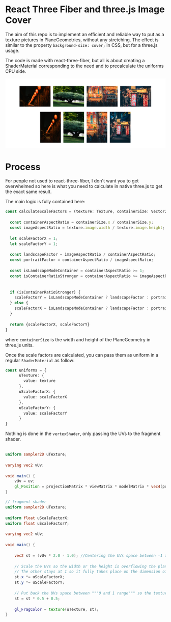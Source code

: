# React Three Fiber and three.js Image Cover 

The aim of this repo is to implement an efficient and reliable way to put as a texture pictures in PlaneGeometries, without any stretching.
The effect is similar to the property `background-size: cover;` in CSS, but for a three.js usage.

The code is made with react-three-fiber, but all is about creating a ShaderMaterial corresponding to the need and to precalculate the uniforms CPU side.

![Showcase of the result](src/assets/showcase.png)

# Process
For people not used to react-three-fiber, I don't want you to get overwhelmed so here is what you need to calculate in native three.js to get the exact same result.

The main logic is fully contained here:

```ts
const calculateScaleFactors = (texture: Texture, containerSize: Vector2) => {

  const containerAspectRatio = containerSize.x / containerSize.y;
  const imageAspectRatio = texture.image.width / texture.image.height;

  let scaleFactorX = 1;
  let scaleFactorY = 1;

  const landscapeFactor = imageAspectRatio / containerAspectRatio;
  const portraitFactor = containerAspectRatio / imageAspectRatio;

  const isLandscapeModeContainer = containerAspectRatio >= 1;
  const isContainerRatioStronger = containerAspectRatio >= imageAspectRatio;


  if (isContainerRatioStronger) {
    scaleFactorY = isLandscapeModeContainer ? landscapeFactor : portraitFactor;
  } else {
    scaleFactorX = isLandscapeModeContainer ? landscapeFactor : portraitFactor;
  }

  return {scaleFactorX, scaleFactorY}
}
```

where `containerSize` is the width and height of the PlaneGeometry in three.js units. 

Once the scale factors are calculated, you can pass them as uniform in a regular `ShaderMaterial` as follow:

```ts
const uniforms = {
      uTexture: {
        value: texture
      },
      uScaleFactorX: {
        value: scaleFactorX
      },
      uScaleFactorY: {
        value: scaleFactorY
      }
}
```

Nothing is done in the `vertexShader`, only passing the UVs to the fragment shader.

```glsl

uniform sampler2D uTexture;

varying vec2 vUv;

void main() {
    vUv = uv;
    gl_Position = projectionMatrix * viewMatrix * modelMatrix * vec4(position, 1.0);
}

```

```glsl
// fragment shader
uniform sampler2D uTexture;

uniform float uScaleFactorX;
uniform float uScaleFactorY;

varying vec2 vUv;

void main() {

    vec2 st = (vUv * 2.0 - 1.0); //Centering the UVs space between -1 and 1 to apply the scaling.
    
    // Scale the UVs so the width or the height is overflowing the plane.
    // The other stays at 1 so it fully takes place on the dimension of the plane.
    st.x *= uScaleFactorX; 
    st.y *= uScaleFactorY;

    // Put back the UVs space between """0 and 1 range""" so the texture image is covering the plane nicely.
    st = st * 0.5 + 0.5;

    gl_FragColor = texture(uTexture, st);
}
```
